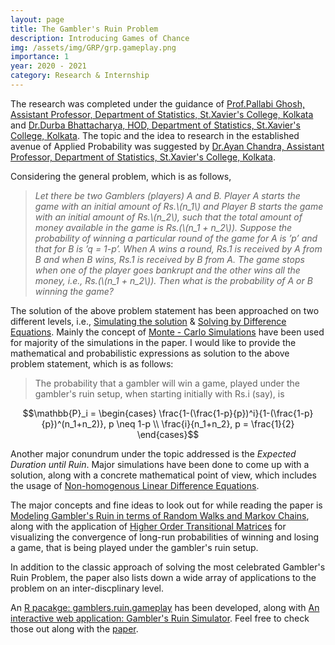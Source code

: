 ```yaml
---
layout: page
title: The Gambler's Ruin Problem
description: Introducing Games of Chance
img: /assets/img/GRP/grp.gameplay.png
importance: 1
year: 2020 - 2021
category: Research & Internship
---
```


The research was completed under the guidance of [Prof.Pallabi Ghosh, Assistant Professor, Department of Statistics, St.Xavier's College, Kolkata](https://www.sxccal.edu/wp-content/uploads/2021/02/Pallabi-Ghosh.pdf) and [Dr.Durba Bhattacharya, HOD, Department of Statistics, St.Xavier's College, Kolkata](https://www.sxccal.edu/wp-content/uploads/2020/01/DurbaBhattacharya.pdf). The topic and the idea to research in the established avenue of Applied Probability was suggested by [Dr.Ayan Chandra, Assistant Professor, Department of Statistics, St.Xavier's College, Kolkata](https://www.sxccal.edu/wp-content/uploads/2020/01/AyanChandra.pdf).

Considering the general problem, which is as follows,

> *Let there be two Gamblers (players) A and B. Player A starts the game with an initial amount of Rs.\\(n_1\\) and Player B starts the game with an initial amount of Rs.\\(n_2\\), such that the total amount of money available in the game is Rs.(\\(n_1 + n_2\\)). Suppose the probability of winning a particular round of the game for A is ’p’ and that for B is ’q = 1-p’. When A wins a round, Rs.1 is received by A from B and when B wins, Rs.1 is received by B from A. The game stops when one of the player goes bankrupt and
the other wins all the money, i.e., Rs.(\\(n_1 + n_2\\)). Then what is the probability of A or B winning the game?*

The solution of the above problem statement has been approached on two different levels, i.e., [Simulating the solution](https://onlinelibrary.wiley.com/doi/10.1002/sim.8086) & [Solving by Difference Equations](https://www.cl.cam.ac.uk/teaching/2003/Probability/prob07.pdf). Mainly the concept of [Monte - Carlo Simulations](https://www4.stat.ncsu.edu/~davidian/st810a/simulation_handout.pdf) have been used for majority of the simulations in the paper. I would like to provide the mathematical and probabilistic expressions as solution to the above problem statement, which is as follows:

> The probability that a gambler will win a game, played under the gambler's ruin setup, when starting initially with Rs.i (say), is 

$$\mathbb{P}_i = \begin{cases}
\frac{1-(\frac{1-p}{p})^i}{1-(\frac{1-p}{p})^(n_1+n_2)}, p \neq 1-p \\
\frac{i}{n_1+n_2}, p = \frac{1}{2}
\end{cases}$$


Another major conundrum under the topic addressed is the *Expected Duration until Ruin*. Major simulations have been done to come up with a solution, along with a concrete mathematical point of view, which includes the usage of [Non-homogenous Linear Difference Equations](https://advancesindifferenceequations.springeropen.com/articles/10.1186/s13662-016-0839-x).

The major concepts and fine ideas to look out for while reading the paper is [Modeling Gambler's Ruin in terms of Random Walks and Markov Chains](https://www.cs.princeton.edu/courses/archive/fall13/cos521/lecnotes/lec12.pdf), along with the application of [Higher Order Transitional Matrices](https://en.wikipedia.org/wiki/Transition_matrix) for visualizing the convergence of long-run probabilities of winning and losing a game, that is being played under the gambler's ruin setup.

In addition to the classic approach of solving the most celebrated Gambler's Ruin Problem, the paper also lists down a wide array of applications to the problem on an inter-discplinary level. 

An [R pacakge: gamblers.ruin.gameplay](https://cran.r-project.org/web/packages/gamblers.ruin.gameplay/index.html) has been developed, along with [An interactive web application: Gambler's Ruin Simulator](https://roysomjitsr.shinyapps.io/grp_simulator/). Feel free to check those out along with the [paper](https://somjitroysr.netlify.app/media/Somjit%20Roy_402_HSTDS6043D.pdf).
